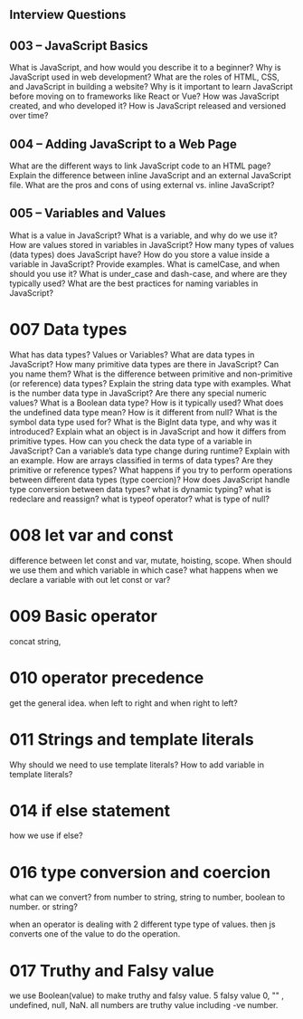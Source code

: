 ## Interview Questions

## 003 – JavaScript Basics

What is JavaScript, and how would you describe it to a beginner?
Why is JavaScript used in web development?
What are the roles of HTML, CSS, and JavaScript in building a website?
Why is it important to learn JavaScript before moving on to frameworks like React or Vue?
How was JavaScript created, and who developed it?
How is JavaScript released and versioned over time?

## 004 – Adding JavaScript to a Web Page

What are the different ways to link JavaScript code to an HTML page?
Explain the difference between inline JavaScript and an external JavaScript file.
What are the pros and cons of using external vs. inline JavaScript?

## 005 – Variables and Values

What is a value in JavaScript?
What is a variable, and why do we use it?
How are values stored in variables in JavaScript?
How many types of values (data types) does JavaScript have?
How do you store a value inside a variable in JavaScript? Provide examples.
What is camelCase, and when should you use it?
What is under_case and dash-case, and where are they typically used?
What are the best practices for naming variables in JavaScript?

# 007 Data types

What has data types? Values or Variables?
What are data types in JavaScript?
How many primitive data types are there in JavaScript? Can you name them?
What is the difference between primitive and non-primitive (or reference) data types?
Explain the string data type with examples.
What is the number data type in JavaScript? Are there any special numeric values?
What is a Boolean data type? How is it typically used?
What does the undefined data type mean? How is it different from null?
What is the symbol data type used for?
What is the BigInt data type, and why was it introduced?
Explain what an object is in JavaScript and how it differs from primitive types.
How can you check the data type of a variable in JavaScript?
Can a variable’s data type change during runtime? Explain with an example.
How are arrays classified in terms of data types? Are they primitive or reference types?
What happens if you try to perform operations between different data types (type coercion)?
How does JavaScript handle type conversion between data types?
what is dynamic typing?
what is redeclare and reassign?
what is typeof operator?
what is type of null?

# 008 let var and const

difference between let const and var, mutate, hoisting, scope. When should we use them and which variable in which case?
what happens when we declare a variable with out let const or var?

# 009 Basic operator

<!--
-,+,/,*,**,=,+=, -=,==,===, <,<=,>,>=
-->

concat string,

# 010 operator precedence

get the general idea.
when left to right and when right to left?

# 011 Strings and template literals

Why should we need to use template literals?
How to add variable in template literals?

# 014 if else statement

how we use if else?

# 016 type conversion and coercion

what can we convert? from number to string, string to number, boolean to number. or string?

when an operator is dealing with 2 different type type of values. then js converts one of the value to do the operation.

# 017 Truthy and Falsy value

we use Boolean(value) to make truthy and falsy value.
5 falsy value 0, "" , undefined, null, NaN.
all numbers are truthy value including -ve number.
